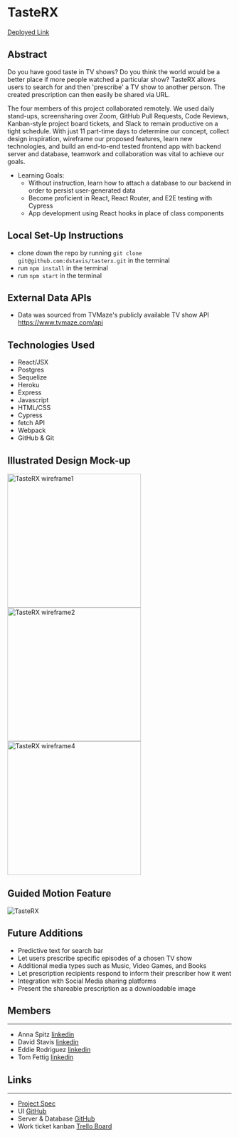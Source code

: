 # TasteRX

[Deployed Link](https://tasterx.herokuapp.com/)

## Abstract
Do you have good taste in TV shows?  Do you think the world would be a better place if more people watched a particular show?  TasteRX allows users to search for and then 'prescribe' a TV show to another person. The created prescription can then easily be shared via URL.

The four members of this project collaborated remotely. We used daily stand-ups, screensharing over Zoom, GitHub Pull Requests, Code Reviews, Kanban-style project board tickets, and Slack to remain productive on a tight schedule. With just 11 part-time days to determine our concept, collect design inspiration, wireframe our proposed features, learn new technologies, and build an end-to-end tested frontend app with backend server and database, teamwork and collaboration was vital to achieve our goals.

* Learning Goals:
    * Without instruction, learn how to attach a database to our backend in order to persist user-generated data
    * Become proficient in React, React Router, and E2E testing with Cypress
    * App development using React hooks in place of class components

## Local Set-Up Instructions
* clone down the repo by running `git clone git@github.com:dstavis/tasterx.git` in the terminal
* run `npm install` in the terminal
* run `npm start` in the terminal

## External Data APIs
- Data was sourced from TVMaze's publicly available TV show API https://www.tvmaze.com/api

## Technologies Used
- React/JSX
- Postgres
- Sequelize
- Heroku
- Express
- Javascript
- HTML/CSS
- Cypress
- fetch API 
- Webpack
- GitHub & Git

## Illustrated Design Mock-up
<img width="300" alt="TasteRX wireframe1" src="https://user-images.githubusercontent.com/100659793/191032835-4c35fdeb-31bb-43cf-9b94-f2b54643d0c6.png">
<img width="300" alt="TasteRX wireframe2" src="https://user-images.githubusercontent.com/100659793/191033284-0459a8a5-6a0a-4cf0-8b75-8d1a251227c7.png">
<img width="300" alt="TasteRX wireframe4" src="https://user-images.githubusercontent.com/100659793/191033608-7eb3c94d-1482-444b-9476-8a953b8bd9e0.png">

## Guided Motion Feature
![TasteRX](https://user-images.githubusercontent.com/100659793/191097627-a2c861c0-2d55-4ee7-93ca-d6ae003163cb.gif)


## Future Additions 
* Predictive text for search bar
* Let users prescribe specific episodes of a chosen TV show 
* Additional media types such as Music, Video Games, and Books
* Let prescription recipients respond to inform their prescriber how it went
* Integration with Social Media sharing platforms
* Present the shareable prescription as a downloadable image


## Members
__________________________
- Anna Spitz [linkedin](https://www.linkedin.com/in/aspitz1/)
- David Stavis [linkedin](https://www.linkedin.com/in/dstavis/)
- Eddie Rodriguez [linkedin](https://www.linkedin.com/in/edward-rodriguez-1b497423b/)
- Tom Fettig [linkedin](https://www.linkedin.com/in/tom-fettig-86323a115/)

## Links
__________________________
- [Project Spec](https://frontend.turing.edu/projects/module-3/stretch.html)
- UI [GitHub](https://github.com/dstavis/tasterx)
- Server & Database [GitHub](https://github.com/dstavis/tasterx-api)
- Work ticket kanban [Trello Board](https://trello.com/b/X48waU4e/tasterx)
